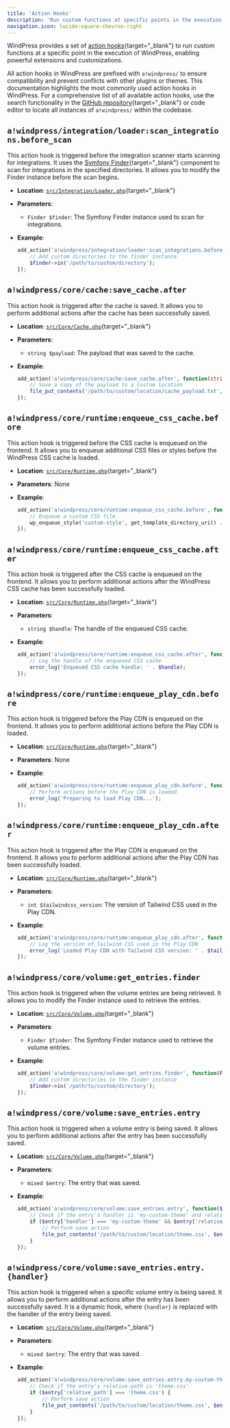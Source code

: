 ```yaml
---
title: 'Action Hooks'
description: 'Run custom functions at specific points in the execution of WindPress.'
navigation.icon: lucide:square-chevron-right
---
```


WindPress provides a set of [action hooks](https://developer.wordpress.org/plugins/hooks/actions/){target="_blank"} to run custom functions at a specific point in the execution of WindPress, enabling powerful extensions and customizations.

All action hooks in WindPress are prefixed with `a!windpress/` to ensure compatibility and prevent conflicts with other plugins or themes. This documentation highlights the most commonly used action hooks in WindPress. For a comprehensive list of all available action hooks, use the search functionality in the [GitHub repository](https://github.com/search?q=repo%3Awind-press%2Fwindpress%20a!windpress%2F&type=code){target="_blank"} or code editor to locate all instances of `a!windpress/` within the codebase.

## `a!windpress/integration/loader:scan_integrations.before_scan`

This action hook is triggered before the integration scanner starts scanning for integrations. It uses the [Symfony Finder](https://symfony.com/doc/current/components/finder.html){target="_blank"} component to scan for integrations in the specified directories. It allows you to modify the Finder instance before the scan begins.

- **Location**: [`src/Integration/Loader.php`](https://github.com/wind-press/windpress/blob/main/src/Integration/Loader.php){target="_blank"}

- **Parameters**:
  - `Finder $finder`: The Symfony Finder instance used to scan for integrations.

- **Example**:
  ```php
  add_action('a!windpress/integration/loader:scan_integrations.before_scan', function($finder) {
      // Add custom directories to the finder instance
      $finder->in('/path/to/custom/directory');
  });
  ```

## `a!windpress/core/cache:save_cache.after`

This action hook is triggered after the cache is saved. It allows you to perform additional actions after the cache has been successfully saved.

- **Location**: [`src/Core/Cache.php`](https://github.com/wind-press/windpress/blob/main/src/Core/Cache.php){target="_blank"}

- **Parameters**:
  - `string $payload`: The payload that was saved to the cache.

- **Example**:
  ```php
  add_action('a!windpress/core/cache:save_cache.after', function(string $payload) {
      // Save a copy of the payload to a custom location
      file_put_contents('/path/to/custom/location/cache_payload.txt', $payload);
  });
  ```

## `a!windpress/core/runtime:enqueue_css_cache.before`

This action hook is triggered before the CSS cache is enqueued on the frontend. It allows you to enqueue additional CSS files or styles before the WindPress CSS cache is loaded.

- **Location**: [`src/Core/Runtime.php`](https://github.com/wind-press/windpress/blob/main/src/Core/Runtime.php){target="_blank"}

- **Parameters**: None

- **Example**:
  ```php
  add_action('a!windpress/core/runtime:enqueue_css_cache.before', function() {
      // Enqueue a custom CSS file
      wp_enqueue_style('custom-style', get_template_directory_uri() . '/css/custom-style.css');
  });
  ```

## `a!windpress/core/runtime:enqueue_css_cache.after`

This action hook is triggered after the CSS cache is enqueued on the frontend. It allows you to perform additional actions after the WindPress CSS cache has been successfully loaded.

- **Location**: [`src/Core/Runtime.php`](https://github.com/wind-press/windpress/blob/main/src/Core/Runtime.php){target="_blank"}

- **Parameters**:
  - `string $handle`: The handle of the enqueued CSS cache.

- **Example**:
  ```php
  add_action('a!windpress/core/runtime:enqueue_css_cache.after', function(string $handle) {
      // Log the handle of the enqueued CSS cache
      error_log('Enqueued CSS cache handle: ' . $handle);
  });
  ```

## `a!windpress/core/runtime:enqueue_play_cdn.before`

This action hook is triggered before the Play CDN is enqueued on the frontend. It allows you to perform additional actions before the Play CDN is loaded.

- **Location**: [`src/Core/Runtime.php`](https://github.com/wind-press/windpress/blob/main/src/Core/Runtime.php){target="_blank"}

- **Parameters**: None

- **Example**:
  ```php
  add_action('a!windpress/core/runtime:enqueue_play_cdn.before', function() {
      // Perform actions before the Play CDN is loaded
      error_log('Preparing to load Play CDN...');
  });
  ```

## `a!windpress/core/runtime:enqueue_play_cdn.after`

This action hook is triggered after the Play CDN is enqueued on the frontend. It allows you to perform additional actions after the Play CDN has been successfully loaded.

- **Location**: [`src/Core/Runtime.php`](https://github.com/wind-press/windpress/blob/main/src/Core/Runtime.php){target="_blank"}

- **Parameters**:
  - `int $tailwindcss_version`: The version of Tailwind CSS used in the Play CDN.

- **Example**:
  ```php
  add_action('a!windpress/core/runtime:enqueue_play_cdn.after', function(int $tailwindcss_version) {
      // Log the version of Tailwind CSS used in the Play CDN
      error_log('Loaded Play CDN with Tailwind CSS version: ' . $tailwindcss_version);
  });
  ```

## `a!windpress/core/volume:get_entries.finder`

This action hook is triggered when the volume entries are being retrieved. It allows you to modify the Finder instance used to retrieve the entries.

- **Location**: [`src/Core/Volume.php`](https://github.com/wind-press/windpress/blob/main/src/Core/Volume.php){target="_blank"}

- **Parameters**:
  - `Finder $finder`: The Symfony Finder instance used to retrieve the volume entries.

- **Example**:
  ```php
  add_action('a!windpress/core/volume:get_entries.finder', function(Finder $finder) {
      // Add custom directories to the finder instance
      $finder->in('/path/to/custom/directory');
  });
  ```

## `a!windpress/core/volume:save_entries.entry`

This action hook is triggered when a volume entry is being saved. It allows you to perform additional actions after the entry has been successfully saved.

- **Location**: [`src/Core/Volume.php`](https://github.com/wind-press/windpress/blob/main/src/Core/Volume.php){target="_blank"}

- **Parameters**:
  - `mixed $entry`: The entry that was saved.

- **Example**:
  ```php
  add_action('a!windpress/core/volume:save_entries.entry', function($entry) {
      // Check if the entry's handler is 'my-custom-theme' and relative-path is 'theme.css'
      if ($entry['handler'] === 'my-custom-theme' && $entry['relative_path'] === 'theme.css') {
          // Perform save action
          file_put_contents('/path/to/custom/location/theme.css', $entry['content']);
      }
  });
  ```

## `a!windpress/core/volume:save_entries.entry.{handler}`

This action hook is triggered when a specific volume entry is being saved. It allows you to perform additional actions after the entry has been successfully saved. It is a dynamic hook, where `{handler}` is replaced with the handler of the entry being saved.

- **Location**: [`src/Core/Volume.php`](https://github.com/wind-press/windpress/blob/main/src/Core/Volume.php){target="_blank"}

- **Parameters**:
  - `mixed $entry`: The entry that was saved.

- **Example**:
  ```php
  add_action('a!windpress/core/volume:save_entries.entry.my-custom-theme', function($entry) {
      // Check if the entry's relative-path is 'theme.css'
      if ($entry['relative_path'] === 'theme.css') {
          // Perform save action
          file_put_contents('/path/to/custom/location/theme.css', $entry['content']);
      }
  });
  ```
